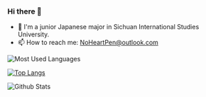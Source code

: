 ### Hi there 👋

<!--
**NoHeartPen/NoHeartPen** is a ✨ _special_ ✨ repository because its `README.md` (this file) appears on your GitHub profile.

Here are some ideas to get you started:

- 🔭 I’m currently working on ...
- 🌱 I’m currently learning ...
- 👯 I’m looking to collaborate on ...
- 🤔 I’m looking for help with ...
- 💬 Ask me about ...
- 📫 How to reach me: ...
- 😄 Pronouns: ...
- ⚡ Fun fact: ...
-->

- 🏫 I'm a junior Japanese major in Sichuan International Studies University.
- 📫 How to reach me: NoHeartPen@outlook.com

![Most Used Languages](https://github-readme-stats.vercel.app/api/top-langs/?username=NoHeartPen&theme=dark&layout=compact)

[![Top Langs](https://github-readme-stats.vercel.app/api/top-langs/?username=NoHeartPen)](https://github.com/NoHeartPen/github-readme-stats)


![Github Stats](https://github-readme-stats.vercel.app/api?username=NoHeartPen&show_icons=true&theme=dark&count_private=true)
